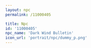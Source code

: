 ```yaml
---
layout: npc
permalink: /11000405

title: Npc
id: '11000405'
npc_name: 'Dark Wind Bulletin'
icon_url: 'portrait/npc/dummy_p.png'
---
```

